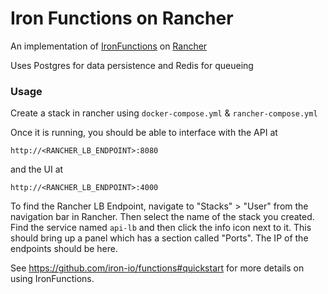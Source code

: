 # Iron Functions on Rancher
An implementation of [IronFunctions](https://github.com/iron-io/functions) on [Rancher](http://rancher.com)

Uses Postgres for data persistence and Redis for queueing

### Usage
Create a stack in rancher using `docker-compose.yml` & `rancher-compose.yml`

Once it is running, you should be able to interface with the API at

```
http://<RANCHER_LB_ENDPOINT>:8080
```

and the UI at

```
http://<RANCHER_LB_ENDPOINT>:4000
```

To find the Rancher LB Endpoint, navigate to "Stacks" > "User" from the navigation bar in Rancher. Then select the name of the stack you created. Find the service named `api-lb` and then click the info icon next to it. This should bring up a panel which has a section called "Ports". The IP of the endpoints should be here.

See https://github.com/iron-io/functions#quickstart for more details on using IronFunctions.
